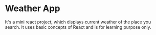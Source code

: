 # Weather App

It's a mini react project, which displays current weather of the place you search.
It uses basic concepts of React and is for learning purpose only.

